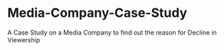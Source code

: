 # Media-Company-Case-Study
 A Case Study on a Media Company to find out the reason for Decline in Viewership
